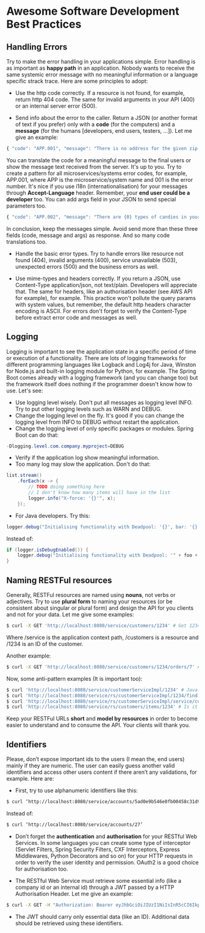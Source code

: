 # Awesome Software Development Best Practices

## Handling Errors

Try to make the error handling in your applications simple. Error handling is as important as **happy path** in an application. Nobody wants to receive the same systemic error message with no meaningful information or a language specific strack trace. Here are some principles to adopt:

* Use the http code correctly. If a resource is not found, for example, return http 404 code. The same for invalid arguments in your API (400) or an internal server error (500).

* Send info about the error to the caller. Return a JSON (or another format of text if you prefer) only with a **code** (for the computers) and a **message** (for the humans [developers, end users, testers, ...]). Let me give an example:

```js
{ "code": "APP.001", "message": "There is no address for the given zip-code" } 
```
You can translate the code for a meaningful message to the final users or show the message text received from the server. It's up to you. Try to create a pattern for all microservices/systems error codes, for example, APP.001, where APP is the microservice/system name and 001 is the error number.
It's nice if you use i18n (internationalisation) for your messages through **Accept-Language** header. Remember, your **end user could be a developer** too. You can add args field in your JSON to send special parameters too.

```js
{ "code": "APP.002", "message": "There are {0} types of candies in your pocket. You need {1} to execute this functionality", "args": [ 5, 10 ] }
```

In conclusion, keep the messages simple. Avoid send more than these three fields (code, message and args) as response. And so many code translations too.


* Handle the basic error types. Try to handle errors like resource not found (404), invalid arguments (400), service unavailable (503), unexpected errors (500) and the business errors as well.

* Use mime-types and headers correctly. If you return a JSON, use Content-Type application/json, not text/plain. Developers will appreciate that. The same for headers, like an authorisation header (see AWS API for example), for example. This practice won't pollute the query params with system values, but remember, the default http headers character encoding is ASCII. For errors don't forget to verify the Content-Type before extract error code and messages as well.

## Logging

Logging is important to see the application state in a specific period of time or execution of a functionality. There are lots of logging frameworks for different programming languages like Logback and Log4j for Java, Winston for Node.js and built-in logging module for Python, for example. The Spring Boot comes already with a logging framework (and you can change too) but the framework itself does nothing if the programmer doesn't know how to use. Let's see:

* Use logging level wisely. Don't put all messages as logging level INFO. Try to put other logging levels such as WARN and DEBUG.
* Change the logging level on the fly. It's good if you can change the logging level from INFO to DEBUG without restart the application. 
* Change the logging level of only specific packages or modules. Spring Boot can do that:
```java
-Dlogging.level.com.company.myproject=DEBUG
```
* Verify if the application log show meaningful information.
* Too many log may slow the application. Don't do that:

```java
list.stream()
    .forEach(x -> {
        // TODO doing something here
        // I don't know how many items will have in the list
        logger.info("X-force: '{}'", x);
    });
```

* For Java developers. Try this:

```java
logger.debug("Initialising functionality with Deadpool: '{}', bar: '{}' and xpto: '{}'", foo, bar, xpto);
```
Instead of:

```java
if (logger.isDebugEnabled()) {
    logger.debug("Initialising functionality with Deadpool: '" + foo + "', bar: '" + bar + "' and xpto: '" + xpto + "'");
}
```

## Naming RESTFul resources

Generally, RESTFul resources are named using **nouns**, not verbs or adjectives. Try to use **plural form** to naming your resources (or be consistent about singular or plural form) and design the API for you clients and not for your data. Let me give some examples:

```sh
$ curl -X GET 'http://localhost:8080/service/customers/1234' # Get 1234 customer
```

Where /service is the application context path, /customers is a resource and /1234 is an ID of the customer.

Another example:

```sh
$ curl -X GET 'http://localhost:8080/service/customers/1234/orders/7' # Get Order 7 from customer 1234
```

Now, some anti-pattern examples (It is important too):

```sh
$ curl 'http://localhost:8080/service/customerServiceImpl/1234' # Java Service naming structure
$ curl 'http://localhost:8080/service/rs/customerServiceImpl/1234/find' # rs is redundant and find is a verb
$ curl 'http://localhost:8080/service/rs/customerServiceImpl/service/customer?id=1234' # normally query params are optional and the noun customer is repeated
$ curl 'http://localhost:8080/service/rs/customers/items/1234' # Is it 1234 an item or a customer?
```

Keep your RESTFul URLs **short** and **model by resources** in order to become easier to understand and to consume the API. Your clients will thank you. 

## Identifiers

Please, don’t expose important ids to the users (I mean the, end users) mainly if they are numeric. The user can easily guess another valid identifiers and access other users content if there aren’t any validations, for example. Here are:

- First, try to use alphanumeric identifiers like this:

```sh
$ curl ‘http://localhost:8080/service/accounts/5ad0e9b546e0fb00458c31d9’
```

Instead of:

```sh
$ curl ‘http://localhost:8080/service/accounts/27’
```

- Don’t forget the **authentication** and **authorisation** for your RESTful Web Services. In some languages you can create some type of interceptor (Servlet Filters, Spring Security Filters, CXF Interceptors, Express Middlewares, Python Decorators and so on) for your HTTP requests in order to verify the user identity and permission. OAuth2 is a good choice for authorisation too.

- The RESTful Web Service must retrieve some essential info (like a company id or an internal id) through a JWT passed by a HTTP Authorisation Header. Let me give an example:

```sh
$ curl -X GET -H "Authorization: Bearer eyJhbGciOiJIUzI1NiIsInR5cCI6IkpXVCJ9.eyJzdWIiOiIxMjM0NTY3ODkwIiwibmFtZSI6IkpvaG4gRG9lIiwiYWRtaW4iOnRydWV9.TJVA95OrM7E2cBab30RMHrHDcEfxjoYZgeFONFh7HgQ” http://localhost:8080/service/accounts/5ad0e9b546e0fb00458c31d9’
```
- The JWT should carry only essential data (like an ID). Additional data should be retrieved using these identifiers.
